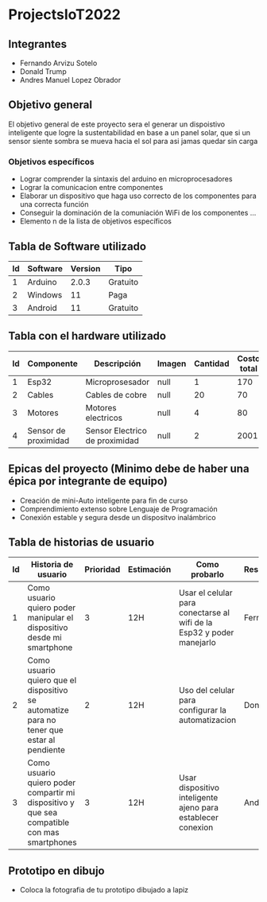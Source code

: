 # ProjectsIoT2022

## Integrantes
- Fernando Arvizu Sotelo 
- Donald Trump
- Andres Manuel Lopez Obrador

## Objetivo general
El objetivo general de este proyecto sera el generar un dispoistivo inteligente que logre la sustentabilidad en base a un panel solar, que si un sensor siente sombra se mueva hacia el sol para asi jamas quedar sin carga
### Objetivos específicos
- Lograr comprender la sintaxis del arduino en microprocesadores
- Lograr la comunicacion entre componentes
- Elaborar un dispositivo que haga uso correcto de los componentes para una correcta función
- Conseguir la dominación de la comuniación WiFi de los componentes 
...
- Elemento n de la lista de objetivos específicos

## Tabla de Software utilizado
| Id | Software | Version | Tipo |
|----|----------|---------|------|
|  1 |Arduino   |2.0.3    |Gratuito  |
|  2 |Windows   |11       |Paga      |
|  3 |Android   |11       |Gratuito     |

## Tabla con el hardware utilizado
| Id | Componente | Descripción | Imagen | Cantidad | Costo total |
|----|------------|-------------|--------|----------|-------------|
|  1  | Esp32     |Microprosesador | null       |1          |170             |
|  2  |Cables            |Cables de cobre             |null        |20          |70             |
|  3 |Motores            |Motores electricos             |null        |4          |80             |
|4  | Sensor de proximidad | Sensor Electrico de proximidad| null| 2| 2001

## Epicas del proyecto (Minimo debe de haber una épica por integrante de equipo)
- Creación de mini-Auto inteligente para fin de curso
- Comprendimiento extenso sobre Lenguaje de Programación
- Conexión estable y segura desde un dispositvo inalámbrico


## Tabla de historias de usuario
| Id | Historia de usuario | Prioridad | Estimación | Como probarlo | Responsable |
|----|---------------------|-----------|------------|---------------|-------------|
| 1   |Como usuario quiero poder manipular el dispositivo desde mi smartphone                     |3           |12H            |Usar el celular para conectarse al wifi de la Esp32 y poder manejarlo               |Fernando             |
|   2 |Como usuario quiero que el dispositivo se automatize para no tener que estar al pendiente                      |2           |12H            |Uso del celular para configurar la automatizacion               |Donald             |
| 3   |Como usuario quiero poder compartir mi dispositivo  y que sea compatible con mas smartphones                      |3            |12H            |Usar dispositivo inteligente ajeno para establecer conexion               |Andres             |

## Prototipo en dibujo
- Coloca la fotografia de tu prototipo dibujado a lapiz

